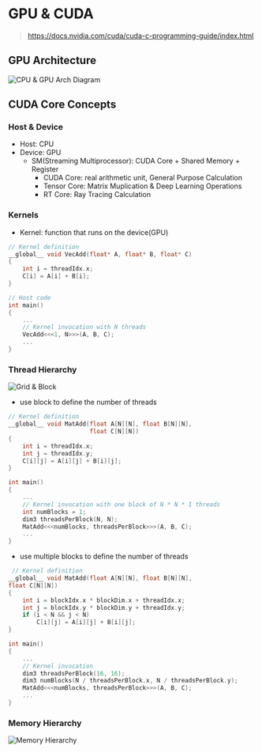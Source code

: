 # GPU & CUDA
> https://docs.nvidia.com/cuda/cuda-c-programming-guide/index.html
## GPU Architecture
![CPU & GPU Arch Diagram](https://docs.nvidia.com/cuda/cuda-c-programming-guide/_images/gpu-devotes-more-transistors-to-data-processing.png)

## CUDA Core Concepts
### Host & Device
 - Host: CPU
 - Device: GPU
    - SM(Streaming Multiprocessor): CUDA Core + Shared Memory + Register
        - CUDA Core: real arithmetic unit, General Purpose Calculation
        - Tensor Core: Matrix Muplication & Deep Learning Operations
        - RT Core: Ray Tracing Calculation
### Kernels
 - Kernel: function that runs on the device(GPU)
```c++
// Kernel definition
__global__ void VecAdd(float* A, float* B, float* C)
{
    int i = threadIdx.x;
    C[i] = A[i] + B[i];
}

// Host code
int main()
{
    ...
    // Kernel invocation with N threads
    VecAdd<<<1, N>>>(A, B, C);
    ...
}
```
### Thread Hierarchy
![Grid & Block](https://docs.nvidia.com/cuda/cuda-c-programming-guide/_images/grid-of-thread-blocks.png)
 - use block to define the number of threads
```c++
// Kernel definition
__global__ void MatAdd(float A[N][N], float B[N][N],
                       float C[N][N])
{
    int i = threadIdx.x;
    int j = threadIdx.y;
    C[i][j] = A[i][j] + B[i][j];
}

int main()
{
    ...
    // Kernel invocation with one block of N * N * 1 threads
    int numBlocks = 1;
    dim3 threadsPerBlock(N, N);
    MatAdd<<<numBlocks, threadsPerBlock>>>(A, B, C);
    ...
}
```
 - use multiple blocks to define the number of threads
```c++
 // Kernel definition
__global__ void MatAdd(float A[N][N], float B[N][N],
float C[N][N])
{
    int i = blockIdx.x * blockDim.x + threadIdx.x;
    int j = blockIdx.y * blockDim.y + threadIdx.y;
    if (i < N && j < N)
        C[i][j] = A[i][j] + B[i][j];
}

int main()
{
    ...
    // Kernel invocation
    dim3 threadsPerBlock(16, 16);
    dim3 numBlocks(N / threadsPerBlock.x, N / threadsPerBlock.y);
    MatAdd<<<numBlocks, threadsPerBlock>>>(A, B, C);
    ...
}
```
### Memory Hierarchy
![Memory Hierarchy](https://docs.nvidia.com/cuda/cuda-c-programming-guide/_images/memory-hierarchy.png)

